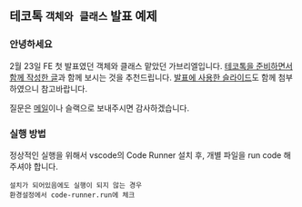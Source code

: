 ## 테코톡 `객체와 클래스` 발표 예제

### 안녕하세요

2월 23일 FE 첫 발표였던 객체와 클래스 맡았던 가브리엘입니다.
[테코톡을 준비하면서 함께 작성한 글](https://leirbag.tistory.com/130)과 함께 보시는 것을 추천드립니다.
[발표에 사용한 슬라이드](https://github.com/gabrielyoon7/javascript-for-tecotalk/blob/master/google-slides.pdf)도 함께 첨부하였으니 참고바랍니다.

질문은 [메일](mailto:gabrielyoon7@gmail.com)이나 슬랙으로 보내주시면 감사하겠습니다.

### 실행 방법

정상적인 실행을 위해서 vscode의 Code Runner 설치 후, 개별 파일을 run code 해주셔야 합니다.

```
설치가 되어있음에도 실행이 되지 않는 경우
환경설정에서 code-runner.run에 체크
```

